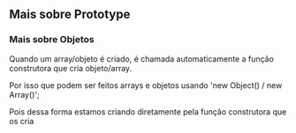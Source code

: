 ## Mais sobre Prototype

### Mais sobre Objetos

Quando um array/objeto é criado, é chamada automaticamente a função construtora que cria objeto/array.

Por isso que podem ser feitos arrays e objetos usando 'new Object() / new Array()';

Pois dessa forma estamos criando diretamente pela função construtora que os cria

